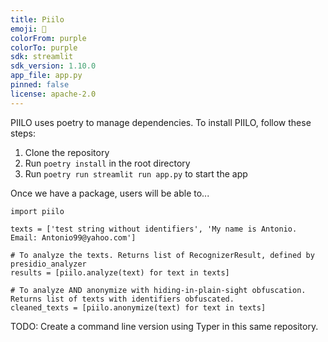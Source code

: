 ```yaml
---
title: Piilo
emoji: 🏃
colorFrom: purple
colorTo: purple
sdk: streamlit
sdk_version: 1.10.0
app_file: app.py
pinned: false
license: apache-2.0
---
```


PIILO uses poetry to manage dependencies. To install PIILO, follow these steps:
1. Clone the repository
2. Run `poetry install` in the root directory
3. Run `poetry run streamlit run app.py` to start the app

Once we have a package, users will be able to...
```
import piilo

texts = ['test string without identifiers', 'My name is Antonio. Email: Antonio99@yahoo.com']

# To analyze the texts. Returns list of RecognizerResult, defined by presidio_analyzer
results = [piilo.analyze(text) for text in texts]

# To analyze AND anonymize with hiding-in-plain-sight obfuscation. Returns list of texts with identifiers obfuscated.
cleaned_texts = [piilo.anonymize(text) for text in texts]
```

TODO:
Create a command line version using Typer in this same repository.